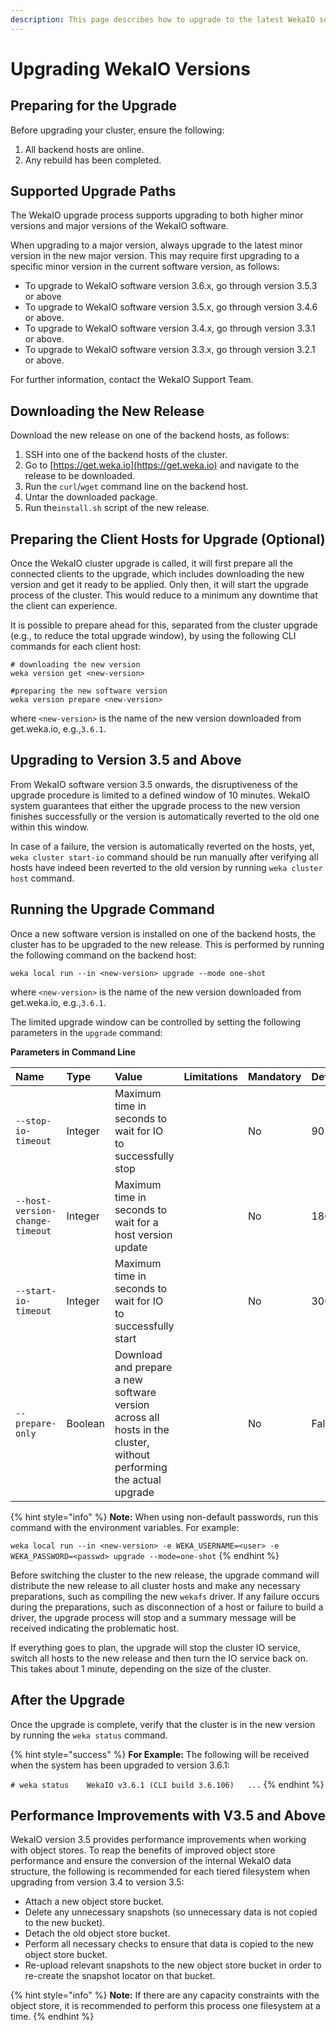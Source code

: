```yaml
---
description: This page describes how to upgrade to the latest WekaIO software version.
---
```


# Upgrading WekaIO Versions

## Preparing for the Upgrade

Before upgrading your cluster, ensure the following:

1. All backend hosts are online.
2. Any rebuild has been completed.

## Supported Upgrade Paths

The WekaIO upgrade process supports upgrading to both higher minor versions and major versions of the WekaIO software. 

When upgrading to a major version, always upgrade to the latest minor version in the new major version. This may require first upgrading to a specific minor version in the current software version, as follows:

* To upgrade to WekaIO software version 3.6.x, go through version 3.5.3 or above
* To upgrade to WekaIO software version 3.5.x, go through version 3.4.6 or above.
* To upgrade to WekaIO software version 3.4.x, go through version 3.3.1 or above.
* To upgrade to WekaIO software version 3.3.x, go through version 3.2.1 or above.

For further information, contact the WekaIO Support Team.

## Downloading the New Release

Download the new release on one of the backend hosts, as follows:

1. SSH into one of the backend hosts of the cluster.
2. Go to [https://get.weka.io](https://get.weka.io) and navigate to the release to be downloaded.
3. Run the `curl`/`wget` command line on the backend host.
4. Untar the downloaded package.
5. Run the`install.sh` script of the new release.

## Preparing the Client Hosts for Upgrade \(Optional\)

Once the WekaIO cluster upgrade is called, it will first prepare all the connected clients to the upgrade, which includes downloading the new version and get it ready to be applied. Only then, it will start the upgrade process of the cluster. This would reduce to a minimum any downtime that the client can experience.

It is possible to prepare ahead for this, separated from the cluster upgrade \(e.g., to reduce the total upgrade window\), by using the following CLI commands for each client host:

```text
# downloading the new version
weka version get <new-version>

#preparing the new software version 
weka version prepare <new-version>
```

where `<new-version>` is the name of the new version downloaded from get.weka.io, e.g.,`3.6.1`.

## Upgrading to Version 3.5 and Above

From WekaIO software version 3.5 onwards, the disruptiveness of the upgrade procedure is limited to a defined window of 10 minutes. WekaIO system guarantees that either the upgrade process to the new version finishes successfully or the version is automatically reverted to the old one within this window.

In case of a failure, the version is automatically reverted on the hosts, yet, `weka cluster start-io` command should be run manually after verifying all hosts have indeed been reverted to the old version by running `weka cluster host` command. 

## Running the Upgrade Command

Once a new software version is installed on one of the backend hosts, the cluster has to be upgraded to the new release. This is performed by running the following command on the backend host:

```text
weka local run --in <new-version> upgrade --mode one-shot
```

where `<new-version>` is the name of the new version downloaded from get.weka.io, e.g.,`3.6.1`.

The limited upgrade window can be controlled by setting the following parameters in the `upgrade` command:

**Parameters in Command Line**

| **Name** | **Type** | **Value** | **Limitations** | **Mandatory** | **Default** |
| :--- | :--- | :--- | :--- | :--- | :--- |
| `--stop-io-timeout` | Integer | Maximum time in seconds to wait for IO to successfully stop |  | No | 90 |
| `--host-version-change-timeout` | Integer | Maximum time in seconds to wait for a host version update |  | No | 180 |
| `--start-io-timeout` | Integer | Maximum time in seconds to wait for IO to successfully start |  | No | 300 |
| `--prepare-only` | Boolean | Download and prepare a new software version across all hosts in the cluster, without performing the actual upgrade  |  | No | False |

{% hint style="info" %}
**Note:** When using non-default passwords, run this command with the environment variables. For example:

`weka local run --in <new-version> -e WEKA_USERNAME=<user> -e WEKA_PASSWORD=<passwd> upgrade --mode=one-shot`
{% endhint %}

Before switching the cluster to the new release, the upgrade command will distribute the new release to all cluster hosts and make any necessary preparations, such as compiling the new `wekafs` driver. If any failure occurs during the preparations, such as disconnection of a host or failure to build a driver, the upgrade process will stop and a summary message will be received indicating the problematic host.

If everything goes to plan, the upgrade will stop the cluster IO service, switch all hosts to the new release and then turn the IO service back on. This takes about 1 minute, depending on the size of the cluster.

## After the Upgrade

Once the upgrade is complete, verify that the cluster is in the new version by running the `weka status` command.

{% hint style="success" %}
**For Example:** The following will be received when the system has been upgraded to version 3.6.1: 

`# weka status   
WekaIO v3.6.1 (CLI build 3.6.106)  
...`
{% endhint %}

## Performance Improvements with V3.5 and Above

WekaIO version 3.5 provides performance improvements when working with object stores. To reap the benefits of improved object store performance and ensure the conversion of the internal WekaIO data structure, the following is recommended for each tiered filesystem when upgrading from version 3.4 to version 3.5:

* Attach a new object store bucket.
* Delete any unnecessary snapshots \(so unnecessary data is not copied to the new bucket\).
* Detach the old object store bucket.
* Perform all necessary checks to ensure that data is copied to the new object store bucket.
* Re-upload relevant snapshots to the new object store bucket in order to re-create the snapshot locator on that bucket.

{% hint style="info" %}
**Note:** If there are any capacity constraints with the object store, it is recommended to perform this process one filesystem at a time.
{% endhint %}

